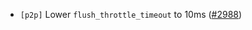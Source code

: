 - `[p2p]` Lower `flush_throttle_timeout` to 10ms
  ([\#2988](https://github.com/depinnetwork/por-consensus/issues/2988))
